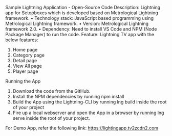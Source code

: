 Sample Lightning  Application - Open-Source Code
Description:
 Lightning app for Setopboxes  which is developed based on Metrological Lightning framework.
•   Technology stack: JavaScript based programming using Metrological Lightning framework.
•   Version: Metrological Lightning framework 2.0.
•   Dependency: Need to install VS Code and NPM (Node Package Manager) to run the code.
Feature:
 Lightning TV app with the below features:
1. Home page
2. Category page
3. Detail page
4. View All page
5. Player page

Running the App
1.  Download the code from the GitHub.
2.  Install the NPM dependencies by running npm install
3.  Build the App using the Lightning-CLI by running lng build inside the root of your project
4.  Fire up a local webserver and open the App in a browser by running lng serve inside the root of your project.

For Demo App, refer the following link: https://lightingapp.tv2zcdn2.com
